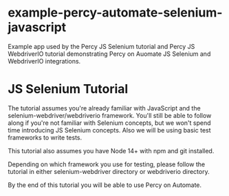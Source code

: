 # example-percy-automate-selenium-javascript

Example app used by the Percy JS Selenium tutorial and Percy JS WebdriverIO tutorial demonstrating Percy on Auomate JS Selenium and WebdriverIO integrations.


# JS Selenium Tutorial
The tutorial assumes you're already familiar with JavaScript and the selenium-webdriver/webdriverio framework. You'll still be able to follow along if you're not familiar with Selenium concepts, but we won't spend time introducing JS Selenium concepts. Also we will be using basic test frameworks to write tests.

This tutorial also assumes you have Node 14+ with npm and git installed.

Depending on which framework you use for testing, please follow the tutorial in either selenium-webdriver directory or webdriverio directory.

By the end of this tutorial you will be able to use Percy on Automate.

